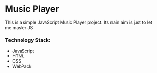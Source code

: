 # Music Player
This is a simple JavaScript Music Player project. Its main aim is just to let me master JS

### Technology Stack:
- JavaScript
- HTML
- CSS
- WebPack

